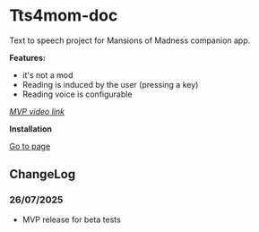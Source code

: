 # Tts4mom-doc

Text to speech project for Mansions of Madness companion app.

**Features:**
* it's not a mod
* Reading is induced by the user (pressing a key)
* Reading voice is configurable

[*MVP video link*](https://youtu.be/ThmzyHfFC8I)

**Installation**

[Go to page](https://github.com/samuelgenio/tts4mom-doc/wiki/Instala%C3%A7%C3%A3o)
## ChangeLog

### 26/07/2025
* MVP release for beta tests